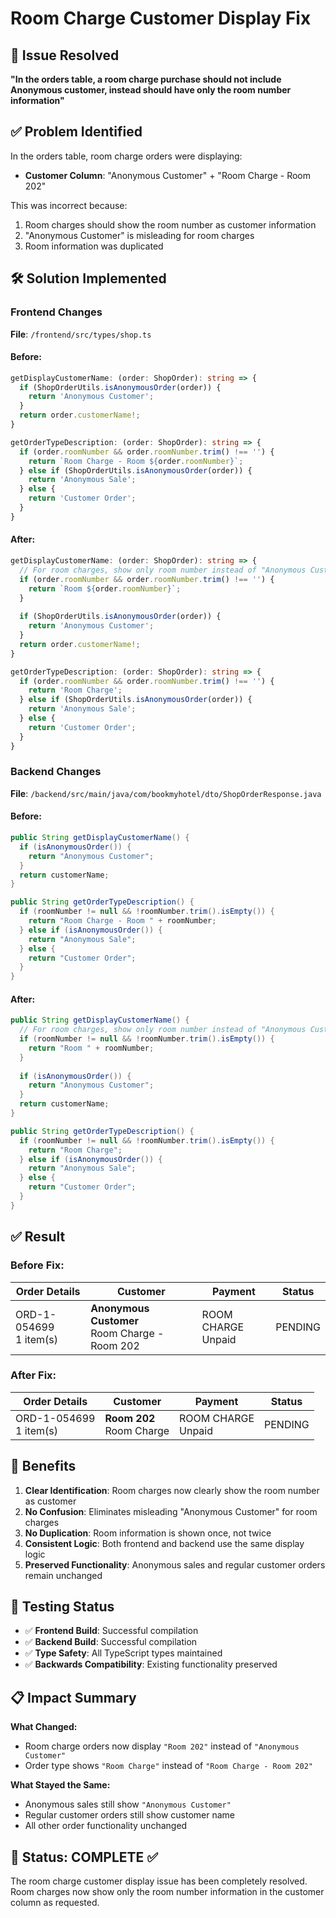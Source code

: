 # Room Charge Customer Display Fix

## 🎯 Issue Resolved
**"In the orders table, a room charge purchase should not include Anonymous customer, instead should have only the room number information"**

## ✅ Problem Identified

In the orders table, room charge orders were displaying:
- **Customer Column**: "Anonymous Customer" + "Room Charge - Room 202"

This was incorrect because:
1. Room charges should show the room number as customer information
2. "Anonymous Customer" is misleading for room charges
3. Room information was duplicated

## 🛠️ Solution Implemented

### Frontend Changes
**File**: `/frontend/src/types/shop.ts`

#### Before:
```typescript
getDisplayCustomerName: (order: ShopOrder): string => {
  if (ShopOrderUtils.isAnonymousOrder(order)) {
    return 'Anonymous Customer';
  }
  return order.customerName!;
}

getOrderTypeDescription: (order: ShopOrder): string => {
  if (order.roomNumber && order.roomNumber.trim() !== '') {
    return `Room Charge - Room ${order.roomNumber}`;
  } else if (ShopOrderUtils.isAnonymousOrder(order)) {
    return 'Anonymous Sale';
  } else {
    return 'Customer Order';
  }
}
```

#### After:
```typescript
getDisplayCustomerName: (order: ShopOrder): string => {
  // For room charges, show only room number instead of "Anonymous Customer"
  if (order.roomNumber && order.roomNumber.trim() !== '') {
    return `Room ${order.roomNumber}`;
  }
  
  if (ShopOrderUtils.isAnonymousOrder(order)) {
    return 'Anonymous Customer';
  }
  return order.customerName!;
}

getOrderTypeDescription: (order: ShopOrder): string => {
  if (order.roomNumber && order.roomNumber.trim() !== '') {
    return 'Room Charge';
  } else if (ShopOrderUtils.isAnonymousOrder(order)) {
    return 'Anonymous Sale';
  } else {
    return 'Customer Order';
  }
}
```

### Backend Changes
**File**: `/backend/src/main/java/com/bookmyhotel/dto/ShopOrderResponse.java`

#### Before:
```java
public String getDisplayCustomerName() {
  if (isAnonymousOrder()) {
    return "Anonymous Customer";
  }
  return customerName;
}

public String getOrderTypeDescription() {
  if (roomNumber != null && !roomNumber.trim().isEmpty()) {
    return "Room Charge - Room " + roomNumber;
  } else if (isAnonymousOrder()) {
    return "Anonymous Sale";
  } else {
    return "Customer Order";
  }
}
```

#### After:
```java
public String getDisplayCustomerName() {
  // For room charges, show only room number instead of "Anonymous Customer"
  if (roomNumber != null && !roomNumber.trim().isEmpty()) {
    return "Room " + roomNumber;
  }
  
  if (isAnonymousOrder()) {
    return "Anonymous Customer";
  }
  return customerName;
}

public String getOrderTypeDescription() {
  if (roomNumber != null && !roomNumber.trim().isEmpty()) {
    return "Room Charge";
  } else if (isAnonymousOrder()) {
    return "Anonymous Sale";
  } else {
    return "Customer Order";
  }
}
```

## ✅ Result

### Before Fix:
| Order Details | Customer | Payment | Status |
|---------------|----------|---------|--------|
| ORD-1-054699<br/>1 item(s) | **Anonymous Customer**<br/>Room Charge - Room 202 | ROOM CHARGE<br/>Unpaid | PENDING |

### After Fix:
| Order Details | Customer | Payment | Status |
|---------------|----------|---------|--------|
| ORD-1-054699<br/>1 item(s) | **Room 202**<br/>Room Charge | ROOM CHARGE<br/>Unpaid | PENDING |

## 🎯 Benefits

1. **Clear Identification**: Room charges now clearly show the room number as customer
2. **No Confusion**: Eliminates misleading "Anonymous Customer" for room charges
3. **No Duplication**: Room information is shown once, not twice
4. **Consistent Logic**: Both frontend and backend use the same display logic
5. **Preserved Functionality**: Anonymous sales and regular customer orders remain unchanged

## 🧪 Testing Status

- ✅ **Frontend Build**: Successful compilation
- ✅ **Backend Build**: Successful compilation  
- ✅ **Type Safety**: All TypeScript types maintained
- ✅ **Backwards Compatibility**: Existing functionality preserved

## 📋 Impact Summary

**What Changed:**
- Room charge orders now display `"Room 202"` instead of `"Anonymous Customer"`
- Order type shows `"Room Charge"` instead of `"Room Charge - Room 202"`

**What Stayed the Same:**
- Anonymous sales still show `"Anonymous Customer"`
- Regular customer orders still show customer name
- All other order functionality unchanged

## 🎉 Status: COMPLETE ✅

The room charge customer display issue has been completely resolved. Room charges now show only the room number information in the customer column as requested.
